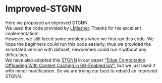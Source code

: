 # Improved-STGNN
Here we proposed an improved STGNN. <br>
We used the code provided by [LMissher](https://github.com/LMissher/STGNN). Thanks for his excellent implementation! <br>
However, we still faced some problems when we first ran this code. We hope the beginners could run this code easierly, thus we provided the annotated version with dataset, newcomers could run it without any difficulties. <br>
We have also adopted this [STGNN](https://ieeexplore.ieee.org/document/9551450) in our paper ["Edge Computation Offloading With Content Caching in 6G-Enabled IoV"](https://ieeexplore.ieee.org/document/10034418), but we just used it with minor modification. So we are trying our best to rebuild an improved STGNN.
